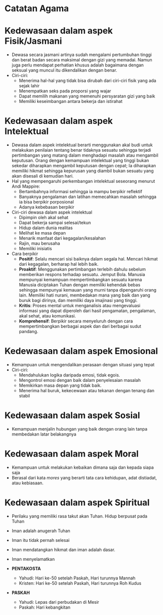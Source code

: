 # Catatan Agama

# Kedewasaan dalam aspek Fisik/Jasmani
- Dewasa secara jasmani artinya sudah mengalami pertumbuhan tinggi dan berat badan secara maksimal dengan gizi yang memadai. Namun juga perlu mendapat perhatian khusus adalah bagaimana dengan seksual yang muncul itu dikendalikan dengan benar.
- Ciri-ciri:
  - Menerima hal-hal yang tidak bisa dirubah dari ciri-ciri fisik yang ada sejak lahir
  - Menempatkan seks pada proporsi yang wajar
  - Dapat memilih makanan yang memenuhi persyaratan gizi yang baik
  - Memiliki keseimbangan antara bekerja dan istirahat

# Kedewasaan dalam aspek Intelektual
- Dewasa dalam aspek intelektual berarti menggunakan akal budi untuk melakukan penilaian tentang benar tidaknya sesuatu sehingga terjadi pertimbangan yang matang dalam menghadapi masalah atau mengambil keputusan. Orang dengan kemampuan intelektual yang tinggi bukan sekedar diharapkan mengambil keputusan dengan cepat; Ia diharapkan memiliki hikmat sehingga kepurusan yang diambil bukan sesuatu yang akan disesali di kemudian hari.
- Hal yang mempengaruhi perkembangan intelektual seseorang menurut Andi Mappire:
  - Bertambahnya informasi sehingga ia mampu berpikir reflektif
  - Banyaknya pengalaman dan latihan memecahkan masalah sehingga ia bisa berpikir porposional
  - Adanya kebebasan berpikir
- Ciri-ciri dewasa dalam aspek intelektual
  - Dipimpin oleh akal sehat
  - Dapat bekerja sampai selesai/tekun
  - Hidup dalam dunia realitas
  - Melihat ke masa depan
  - Menarik manfaat dari kegagalan/kesalahan
  - Rajin, mau berusaha
  - Memiliki inisiatis
- Cara berpikir
  - **Positif**: Selalu mencari sisi baiknya dalam segala hal. Mencari hikmat dari kegagalan, berharap hal lebih baik.
  - **Proaktif**: Menggunakan pertimbangan terlebih dahulu sebelum memberikan respons terhadap sesuatu. Jemput Bola. Manusia mempunyai kemampuan mempertimbangkan sesuatu karena Manusia diciptakan Tuhan dengan memiliki kehendak bebas sehingga mempunyai kemauan yang murni tanpa dipengaruhi orang lain. Memiliki hati nurani, membedakan mana yang baik dan yang buruk bagi dirinya, dan memiliki daya imajinasi yang tinggi.
  - **Kritis**: Proses mental untuk menganalisis atau mengevaluasi informasi yang dapat diperoleh dari hasil pengamatan, pengalaman, akal sehat, atau komunikasi.
  - **Komprehensif**: Berpikir secara menyeluruh dengan cara mempertimbangkan berbagai aspek dan dari berbagai sudut pandang.

# Kedewasaan dalam aspek Emosional
- Kemampuan untuk mengendalikan perasaan dengan situasi yang tepat
- Ciri-ciri:
  - Mendahulukan logika daripada emosi, tidak egois.
  - Mengontrol emosi dengan baik dalam penyelesaian masalah
  - Memikirkan masa depan yang tidak baik.
  - Menerima hal buruk, kekecewaan atau tekanan dengan tenang dan stabil

# Kedewasaan dalam aspek Sosial
- Kemampuan menjalin hubungan yang baik dengan orang lain tanpa membedakan latar belakangnya

# Kedewasaan dalam aspek Moral
- Kemampuan untuk melakukan kebaikan dimana saja dan kepada siapa saja
- Berasal dari kata *mores* yang berarti tata cara kehidupan, adat distiadat, atau kebiasaan. 

# Kedewasaan dalam aspek Spiritual
- Perilaku yang memiliki rasa takut akan Tuhan. Hidup berpusat pada Tuhan
- Iman adalah anugerah Tuhan
- Iman itu tidak pernah selesai
- Iman mendatangkan hikmat dan iman adalah dasar.
- Iman menyelamatkan

- **PENTAKOSTA**
  - Yahudi: Hari ke-50 setelah Paskah, Hari turunnya Mannah
  - Kristen: Hari ke-50 setelah Paskah, Hari turunnya Roh Kudus
- **PASKAH**
  - Yahudi: Lepas dari perbudakan di Mesir
  - Paskah: Hari kebangkitan 